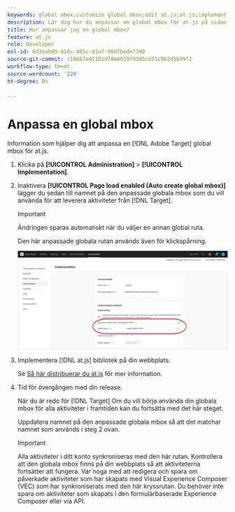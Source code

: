 ```yaml
---
keywords: global mbox;customize global mbox;edit at.js;at.js;implement at.js
description: Lär dig hur du anpassar en global mbox för at.js på sidan Administration-Implementation i Adobe Target.
title: Hur anpassar jag en global mbox?
feature: at.js
role: Developer
exl-id: 6d3eab89-818c-405c-81af-90dfbede7390
source-git-commit: c196b7e41101978ee029f93d5cd71c9b2d5b99f1
workflow-type: tm+mt
source-wordcount: '220'
ht-degree: 0%

---
```


# Anpassa en global mbox

Information som hjälper dig att anpassa en [!DNL Adobe Target] global mbox för at.js.

1. Klicka på **[!UICONTROL Administration]** > **[!UICONTROL Implementation]**.

1. Inaktivera **[!UICONTROL Page load enabled (Auto create global mbox)]** lägger du sedan till namnet på den anpassade globala mbox som du vill använda för att leverera aktiviteter från [!DNL Target].

   >[!IMPORTANT]
   >
   >Ändringen sparas automatiskt när du väljer en annan global ruta.

   Den här anpassade globala rutan används även för klickspårning.

   ![custom-global-mbox](/help/main/c-implementing-target/c-implementing-target-for-client-side-web/t-mbox-download/c-understanding-global-mbox/assets/custom-global-mbox.png)

1. Implementera [!DNL at.js] bibliotek på din webbplats.

   Se [Så här distribuerar du at.js](https://developer.adobe.com/target/implement/client-side/atjs/how-to-deployatjs/how-to-deployatjs/) för mer information.

1. Tid för övergången med din release.

   När du är redo för [!DNL Target] Om du vill börja använda din globala mbox för alla aktiviteter i framtiden kan du fortsätta med det här steget.

   Uppdatera namnet på den anpassade globala mbox så att det matchar namnet som används i steg 2 ovan.

   >[!IMPORTANT]
   >
   >Alla aktiviteter i ditt konto synkroniseras med den här rutan. Kontrollera att den globala mbox finns på din webbplats så att aktiviteterna fortsätter att fungera. Var noga med att redigera och spara om påverkade aktiviteter som har skapats med Visual Experience Composer (VEC) som har synkroniserats med den här kryssrutan. Du behöver inte spara om aktiviteter som skapats i den formulärbaserade Experience Composer eller via API.

